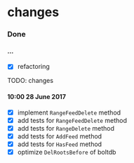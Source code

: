 changes
=======

### Done

#### ...

- [x] refactoring

TODO: changes

#### 10:00 28 June 2017

- [x] implement `RangeFeedDelete` method
- [x] add tests for `RangeFeedDelete` method
- [x] add tests for `RangeDelete` method
- [x] add tests for `AddFeed` method
- [x] add tests for `HasFeed` method
- [x] optimize `DelRootsBefore` of boltdb

